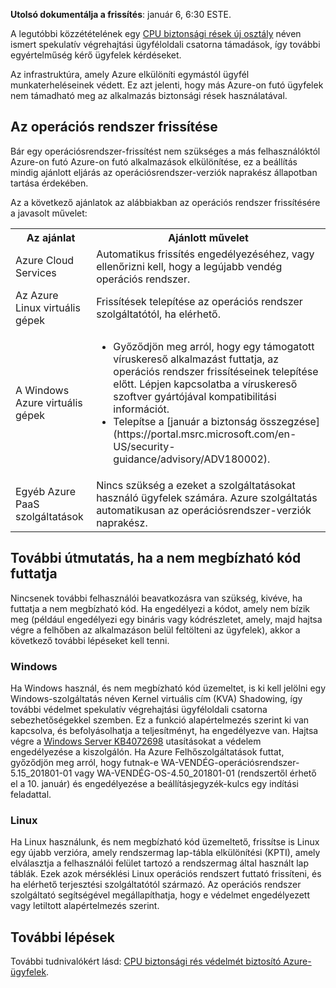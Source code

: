 
**Utolsó dokumentálja a frissítés**: január 6, 6:30 ESTE.

A legutóbbi közzétételének egy [CPU biztonsági rések új osztály](https://portal.msrc.microsoft.com/en-US/security-guidance/advisory/ADV180002) néven ismert spekulatív végrehajtási ügyféloldali csatorna támadások, így további egyértelműség kérő ügyfelek kérdéseket.  

Az infrastruktúra, amely Azure elkülöníti egymástól ügyfél munkaterheléseinek védett.  Ez azt jelenti, hogy más Azure-on futó ügyfelek nem támadható meg az alkalmazás biztonsági rések használatával.

## <a name="keeping-your-operating-systems-up-to-date"></a>Az operációs rendszer frissítése

Bár egy operációsrendszer-frissítést nem szükséges a más felhasználóktól Azure-on futó Azure-on futó alkalmazások elkülönítése, ez a beállítás mindig ajánlott eljárás az operációsrendszer-verziók naprakész állapotban tartása érdekében. 

Az a következő ajánlatok az alábbiakban az operációs rendszer frissítésére a javasolt művelet: 

<table>
<tr>
<th>Az ajánlat</th> <th>Ajánlott művelet </th>
</tr>
<tr>
<td>Azure Cloud Services </td>  <td>Automatikus frissítés engedélyezéséhez, vagy ellenőrizni kell, hogy a legújabb vendég operációs rendszer.</td>
</tr>
<tr>
<td>Az Azure Linux virtuális gépek</td> <td>Frissítések telepítése az operációs rendszer szolgáltatótól, ha elérhető. </td>
</tr>
<tr>
<td>A Windows Azure virtuális gépek </td> <td><ul><li>Győződjön meg arról, hogy egy támogatott víruskereső alkalmazást futtatja, az operációs rendszer frissítéseinek telepítése előtt. Lépjen kapcsolatba a víruskereső szoftver gyártójával kompatibilitási információt. </li> <li> Telepítse a [január a biztonság összegzése](https://portal.msrc.microsoft.com/en-US/security-guidance/advisory/ADV180002). </li></ul></td>
</tr>
<tr>
<td>Egyéb Azure PaaS szolgáltatások</td> <td>Nincs szükség a ezeket a szolgáltatásokat használó ügyfelek számára. Azure szolgáltatás automatikusan az operációsrendszer-verziók naprakész. </td>
</tr>
</table>

## <a name="additional-guidance-if-you-are-running-untrusted-code"></a>További útmutatás, ha a nem megbízható kód futtatja 

Nincsenek további felhasználói beavatkozásra van szükség, kivéve, ha futtatja a nem megbízható kód. Ha engedélyezi a kódot, amely nem bízik meg (például engedélyezi egy bináris vagy kódrészletet, amely, majd hajtsa végre a felhőben az alkalmazáson belül feltölteni az ügyfelek), akkor a következő további lépéseket kell tenni.  


### <a name="windows"></a>Windows 
Ha Windows használ, és nem megbízható kód üzemeltet, is ki kell jelölni egy Windows-szolgáltatás néven Kernel virtuális cím (KVA) Shadowing, így további védelmet spekulatív végrehajtási ügyféloldali csatorna sebezhetőségekkel szemben. Ez a funkció alapértelmezés szerint ki van kapcsolva, és befolyásolhatja a teljesítményt, ha engedélyezve van. Hajtsa végre a [Windows Server KB4072698](https://support.microsoft.com/help/4072698/windows-server-guidance-to-protect-against-the-speculative-execution) utasításokat a védelem engedélyezése a kiszolgálón. Ha Azure Felhőszolgáltatások futtat, győződjön meg arról, hogy futnak-e WA-VENDÉG-operációsrendszer-5.15_201801-01 vagy WA-VENDÉG-OS-4.50_201801-01 (rendszertől érhető el a 10. január) és engedélyezése a beállításjegyzék-kulcs egy indítási feladattal.


### <a name="linux"></a>Linux
Ha Linux használunk, és nem megbízható kód üzemeltető, frissítse is Linux egy újabb verzióra, amely rendszermag lap-tábla elkülönítési (KPTI), amely elválasztja a felhasználói felület tartozó a rendszermag által használt lap táblák. Ezek azok mérséklési Linux operációs rendszert futtató frissíteni, és ha elérhető terjesztési szolgáltatótól származó. Az operációs rendszer szolgáltató segítségével megállapíthatja, hogy e védelmet engedélyezett vagy letiltott alapértelmezés szerint.








## <a name="next-steps"></a>További lépések

További tudnivalókért lásd: [CPU biztonsági rés védelmét biztosító Azure-ügyfelek](https://azure.microsoft.com/blog/securing-azure-customers-from-cpu-vulnerability/).